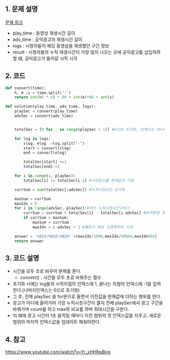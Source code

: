 ## 1. 문제 설명

[문제 링크](https://programmers.co.kr/learn/courses/30/lessons/72414)

- play_time : 동영상 재생시간 길이
- adv_time : 공익광고의 재생시간 길이
- logs : 시청자들이 해당 동영상을 재생했던 구간 정보
- result : 시청자들의 누적 재생시간이 가장 많이 나오는 곳에 공익광고를 삽입하려 할 떄, 공익광고가 들어갈 시작 시각

## 2. 코드

```python
def convert(time):
    h, m ,s = time.split(":")
    return int(h) * 60 * 60 + int(m)*60 + int(s)

def solution(play_time, adv_time, logs):
    playSec = convert(play_time)
    advSec = convert(adv_time)


    totalSec = [0 for _ in range(playSec + 1)] #0으로 초기화, 인덱스는 하나더 쓰기

    for log in logs:
        slog, elog  =log.split("-")
        start = convert(slog)
        end = convert(elog)

        totalSec[start] +=1
        totalSec[end]-=1

    for i in range(1, playSec):
        totalSec[i] += totalSec[i-1] #이전값으를 현재값과 더함

    currSum = sum(totalSec[:advSec]) #누적시청시간 초기화

    maxSum = currSum
    maxIdx = 0
    for i in range(advSec, playSec):#최소 누적시청시간구하기
        currSum = currSum + totalSec[i] - totalSec[i-advSec] #위치변경 후 값을 새롭게 반영
        if currSum > maxSum:
            maxSum = currSum
            maxIdx = i-advSec + 1 #빼준거 바로 오른쪽부터 시작

    answer = '%02d:%02d:%02d' %(maxIdx/3600,maxIdx/60%60,maxIdx%60)
    return answer

```

## 3. 코드 설명

- 시간을 모두 초로 바꾸어 문제를 푼다.
  - convert() : 시간을 모두 초로 바꿔주는 함수
- 초기화 시에는 log들의 시작지점의 인덱스에 1, 끝나는 지점의 인덱스에 -1을 입력한다.(나머지인덱스는 0으로 초기화)
- 그 후, 전체 playSec 을 for문으로 돌면서 이전값을 현재값에 더하는 행위를 한다.
- 광고가 어디에 들어가야 가장 누적시청구간이 클지 전체 playSec에서 광고 구간을 바꿔가며 count를 하고 max와 비교를 하며 최대시간을 구한다.
- 이 떄에 광고 시간이 1초 움직일 때마다 이전 범위의 첫 인덱스값을 지우고, 새로운 범위의 마지막 인덱스값을 업데이트 해줘야한다.

## 4. 참고

https://www.youtube.com/watch?v=Yr_xHHNsBog
